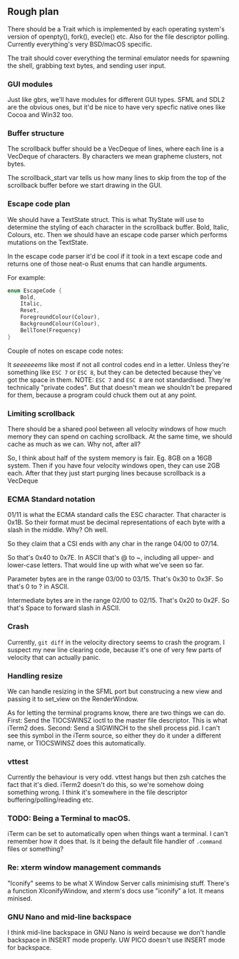 ## Rough plan

There should be a Trait which is implemented by each operating system's version of openpty(), fork(), evecle() etc.
Also for the file descriptor polling. Currently everything's very BSD/macOS specific.

The trait should cover everything the terminal emulator needs for spawning the shell, grabbing text bytes, and sending user input.

### GUI modules

Just like gbrs, we'll have modules for different GUI types.
SFML and SDL2 are the obvious ones, but it'd be nice to have very specfic native ones like Cocoa and Win32 too.

### Buffer structure

The scrollback buffer should be a VecDeque of lines, where each line is a VecDeque of characters. By characters we mean grapheme clusters, not bytes.

The scrollback_start var tells us how many lines to skip from the top of the scrollback buffer before we start drawing in the GUI.

### Escape code plan

We should have a TextState struct. This is what TtyState will use to determine
the styling of each character in the scrollback buffer. Bold, Italic, Colours,
etc. Then we should have an escape code parser which performs mutations on the
TextState.

In the escape code parser it'd be cool if it took in a text escape code and
returns one of those neat-o Rust enums that can handle arguments.

For example:

```rust
enum EscapeCode {
    Bold,
    Italic,
    Reset,
    ForegroundColour(Colour),
    BackgroundColour(Colour),
    BellTone(Frequency)
}
```

Couple of notes on escape code notes:

It *seeeeeems* like most if not all control codes end in a letter.
Unless they're something like `ESC 7` or `ESC 8`, but they can be detected
because they've got the space in them. NOTE: `ESC 7` and `ESC 8` are not
standardised. They're technically "private codes". But that doesn't mean we
shouldn't be prepared for them, because a program could chuck them out at
any point.

### Limiting scrollback

There should be a shared pool between all velocity windows of how much memory
they can spend on caching scrollback. At the same time, we should cache as much
as we can. Why not, after all?

So, I think about half of the system memory is fair. Eg. 8GB on a 16GB system.
Then if you have four velocity windows open, they can use 2GB each. After that
they just start purging lines because scrollback is a VecDeque

### ECMA Standard notation

01/11 is what the ECMA standard calls the ESC character.
That character is 0x1B. So their format must be decimal representations of each
byte with a slash in the middle. Why? Oh well.

So they claim that a CSI ends with any char in the range 04/00 to 07/14.

So that's 0x40 to 0x7E. In ASCII that's @ to ~, including all upper- and
lower-case letters. That would line up with what we've seen so far.

Parameter bytes are in the range 03/00 to 03/15. That's 0x30 to 0x3F. So that's
0 to ? in ASCII.

Intermediate bytes are in the range 02/00 to 02/15. That's 0x20 to 0x2F. So
that's Space to forward slash in ASCII.

### Crash

Currently, `git diff` in the velocity directory seems to crash the program.
I suspect my new line clearing code, because it's one of very few parts
of velocity that can actually panic.

### Handling resize

We can handle resizing in the SFML port but construcing a new view and passing
it to set_view on the RenderWindow.

As for letting the terminal programs know, there are two things we can do.
First: Send the TIOCSWINSZ ioctl to the master file descriptor. This is what
iTerm2 does.
Second: Send a SIGWINCH to the shell process pid. I can't see this symbol in
the iTerm source, so either they do it under a different name, or TIOCSWINSZ
does this automatically.

### vttest

Currently the behaviour is very odd. vttest hangs but then zsh catches the
fact that it's died. iTerm2 doesn't do this, so we're somehow doing something
wrong. I think it's somewhere in the file descriptor buffering/polling/reading
etc.

### TODO: Being a Terminal to macOS.

iTerm can be set to automatically open when things want a terminal.
I can't remember how it does that. Is it being the default file handler
of `.command` files or something?

### Re: xterm window management commands

"Iconify" seems to be what X Window Server calls minimising stuff.
There's a function XIconifyWindow, and xterm's docs use "iconify" a lot. It
means minised.

### GNU Nano and mid-line backspace

I think mid-line backspace in GNU Nano is weird because we don't handle
backspace in INSERT mode properly. UW PICO doesn't use INSERT mode for
backspace.
